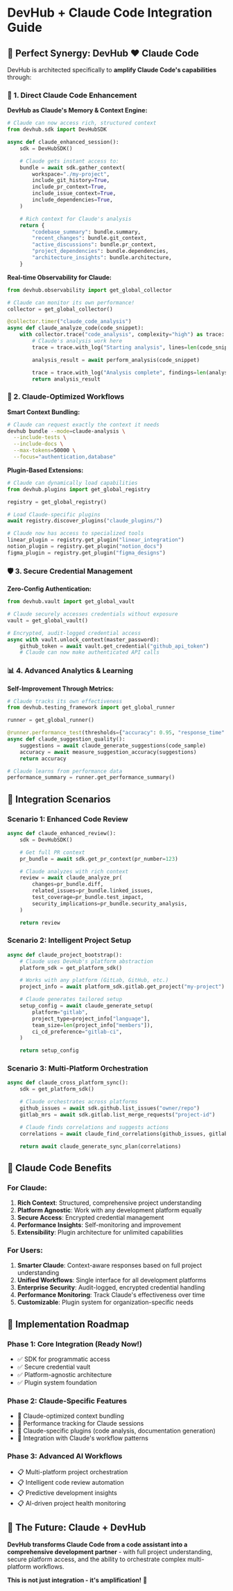 # DevHub + Claude Code Integration Guide

## 🤖 Perfect Synergy: DevHub ❤️ Claude Code

DevHub is architected specifically to **amplify Claude Code's capabilities** through:

### 🎯 1. Direct Claude Code Enhancement

**DevHub as Claude's Memory & Context Engine:**
```python
# Claude can now access rich, structured context
from devhub.sdk import DevHubSDK

async def claude_enhanced_session():
    sdk = DevHubSDK()

    # Claude gets instant access to:
    bundle = await sdk.gather_context(
        workspace="./my-project",
        include_git_history=True,
        include_pr_context=True,
        include_issue_context=True,
        include_dependencies=True,
    )

    # Rich context for Claude's analysis
    return {
        "codebase_summary": bundle.summary,
        "recent_changes": bundle.git_context,
        "active_discussions": bundle.pr_context,
        "project_dependencies": bundle.dependencies,
        "architecture_insights": bundle.architecture,
    }
```

**Real-time Observability for Claude:**
```python
from devhub.observability import get_global_collector

# Claude can monitor its own performance!
collector = get_global_collector()

@collector.timer("claude_code_analysis")
async def claude_analyze_code(code_snippet):
    with collector.trace("code_analysis", complexity="high") as trace:
        # Claude's analysis work here
        trace = trace.with_log("Starting analysis", lines=len(code_snippet.split('\n')))

        analysis_result = await perform_analysis(code_snippet)

        trace = trace.with_log("Analysis complete", findings=len(analysis_result))
        return analysis_result
```

### 🔧 2. Claude-Optimized Workflows

**Smart Context Bundling:**
```bash
# Claude can request exactly the context it needs
devhub bundle --mode=claude-analysis \
  --include-tests \
  --include-docs \
  --max-tokens=50000 \
  --focus="authentication,database"
```

**Plugin-Based Extensions:**
```python
# Claude can dynamically load capabilities
from devhub.plugins import get_global_registry

registry = get_global_registry()

# Load Claude-specific plugins
await registry.discover_plugins("claude_plugins/")

# Claude now has access to specialized tools
linear_plugin = registry.get_plugin("linear_integration")
notion_plugin = registry.get_plugin("notion_docs")
figma_plugin = registry.get_plugin("figma_designs")
```

### 🛡️ 3. Secure Credential Management

**Zero-Config Authentication:**
```python
from devhub.vault import get_global_vault

# Claude securely accesses credentials without exposure
vault = get_global_vault()

# Encrypted, audit-logged credential access
async with vault.unlock_context(master_password):
    github_token = await vault.get_credential("github_api_token")
    # Claude can now make authenticated API calls
```

### 📊 4. Advanced Analytics & Learning

**Self-Improvement Through Metrics:**
```python
# Claude tracks its own effectiveness
from devhub.testing_framework import get_global_runner

runner = get_global_runner()

@runner.performance_test(thresholds={"accuracy": 0.95, "response_time": 2.0})
async def claude_suggestion_quality():
    suggestions = await claude_generate_suggestions(code_sample)
    accuracy = await measure_suggestion_accuracy(suggestions)
    return accuracy

# Claude learns from performance data
performance_summary = runner.get_performance_summary()
```

## 🚀 Integration Scenarios

### Scenario 1: Enhanced Code Review
```python
async def claude_enhanced_review():
    sdk = DevHubSDK()

    # Get full PR context
    pr_bundle = await sdk.get_pr_context(pr_number=123)

    # Claude analyzes with rich context
    review = await claude_analyze_pr(
        changes=pr_bundle.diff,
        related_issues=pr_bundle.linked_issues,
        test_coverage=pr_bundle.test_impact,
        security_implications=pr_bundle.security_analysis,
    )

    return review
```

### Scenario 2: Intelligent Project Setup
```python
async def claude_project_bootstrap():
    # Claude uses DevHub's platform abstraction
    platform_sdk = get_platform_sdk()

    # Works with any platform (GitLab, GitHub, etc.)
    project_info = await platform_sdk.gitlab.get_project("my-project")

    # Claude generates tailored setup
    setup_config = await claude_generate_setup(
        platform="gitlab",
        project_type=project_info["language"],
        team_size=len(project_info["members"]),
        ci_cd_preference="gitlab-ci",
    )

    return setup_config
```

### Scenario 3: Multi-Platform Orchestration
```python
async def claude_cross_platform_sync():
    sdk = get_platform_sdk()

    # Claude orchestrates across platforms
    github_issues = await sdk.github.list_issues("owner/repo")
    gitlab_mrs = await sdk.gitlab.list_merge_requests("project-id")

    # Claude finds correlations and suggests actions
    correlations = await claude_find_correlations(github_issues, gitlab_mrs)

    return await claude_generate_sync_plan(correlations)
```

## 🎁 Claude Code Benefits

### For Claude:
1. **Rich Context**: Structured, comprehensive project understanding
2. **Platform Agnostic**: Work with any development platform equally
3. **Secure Access**: Encrypted credential management
4. **Performance Insights**: Self-monitoring and improvement
5. **Extensibility**: Plugin architecture for unlimited capabilities

### For Users:
1. **Smarter Claude**: Context-aware responses based on full project understanding
2. **Unified Workflows**: Single interface for all development platforms
3. **Enterprise Security**: Audit-logged, encrypted credential handling
4. **Performance Monitoring**: Track Claude's effectiveness over time
5. **Customizable**: Plugin system for organization-specific needs

## 🌟 Implementation Roadmap

### Phase 1: Core Integration (Ready Now!)
- ✅ SDK for programmatic access
- ✅ Secure credential vault
- ✅ Platform-agnostic architecture
- ✅ Plugin system foundation

### Phase 2: Claude-Specific Features
- 🔄 Claude-optimized context bundling
- 🔄 Performance tracking for Claude sessions
- 🔄 Claude-specific plugins (code analysis, documentation generation)
- 🔄 Integration with Claude's workflow patterns

### Phase 3: Advanced AI Workflows
- 📋 Multi-platform project orchestration
- 📋 Intelligent code review automation
- 📋 Predictive development insights
- 📋 AI-driven project health monitoring

## 🔮 The Future: Claude + DevHub

**DevHub transforms Claude Code from a code assistant into a comprehensive development partner** - with full project understanding, secure platform access, and the ability to orchestrate complex multi-platform workflows.

**This is not just integration - it's amplification!** 🚀